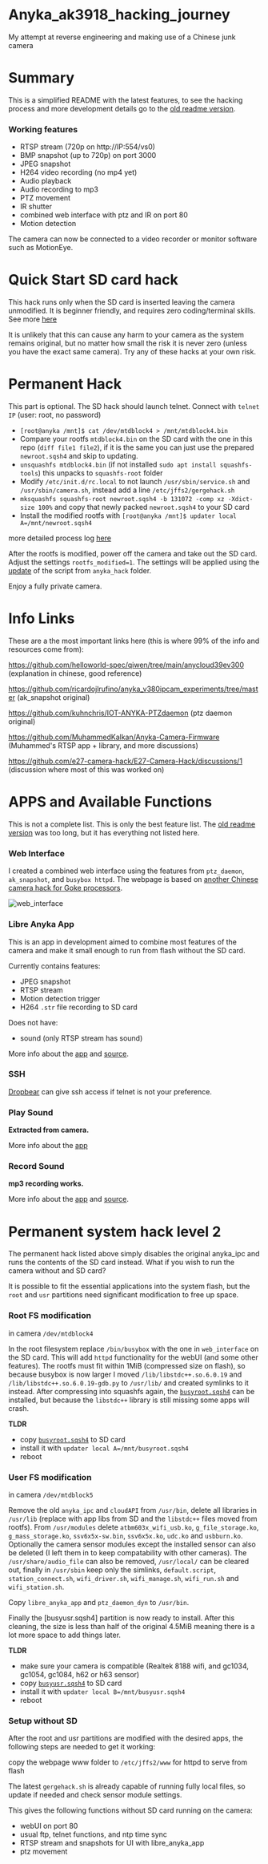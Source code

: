 # Anyka_ak3918_hacking_journey

My attempt at reverse engineering and making use of a Chinese junk camera

# Summary
This is a simplified README with the latest features, to see the hacking process and more development details go to the [old readme version](https://gitea.raspiweb.com/Gerge/Anyka_ak3918_hacking_journey/src/branch/main/hack_process).

### Working features
- RTSP stream (720p on http://IP:554/vs0)
- BMP snapshot (up to 720p) on port 3000
- JPEG snapshot
- H264 video recording (no mp4 yet)
- Audio playback
- Audio recording to mp3
- PTZ movement
- IR shutter
- combined web interface with ptz and IR on port 80
- Motion detection

The camera can now be connected to a video recorder or monitor software such as MotionEye.

# Quick Start SD card hack

This hack runs only when the SD card is inserted leaving the camera unmodified. It is beginner friendly, and requires zero coding/terminal skills. See more [here](https://gitea.raspiweb.com/Gerge/Anyka_ak3918_hacking_journey/src/branch/main/SD_card_contents/Factory)

It is unlikely that this can cause any harm to your camera as the system remains original, but no matter how small the risk it is never zero (unless you have the exact same camera). Try any of these hacks at your own risk.

# Permanent Hack
This part is optional.
The SD hack should launch telnet. Connect with `telnet IP` (user: root, no password)

- `[root@anyka /mnt]$ cat /dev/mtdblock4 > /mnt/mtdblock4.bin`
- Compare your rootfs `mtdblock4.bin` on the SD card with the one in this repo (`diff file1 file2`), if it is the same you can just use the prepared `newroot.sqsh4` and skip to updating.
- `unsquashfs mtdblock4.bin` (if not installed `sudo apt install squashfs-tools`) this unpacks to `squashfs-root` folder
- Modify `/etc/init.d/rc.local` to not launch `/usr/sbin/service.sh` and `/usr/sbin/camera.sh`, instead add a line `/etc/jffs2/gergehack.sh`
- `mksquashfs squashfs-root newroot.sqsh4 -b 131072 -comp xz -Xdict-size 100%` and copy that newly packed `newroot.sqsh4` to your SD card
- Install the modified rootfs with `[root@anyka /mnt]$ updater local A=/mnt/newroot.sqsh4`

more detailed process log [here](http://gitea.raspiweb.com/Gerge/Anyka_ak3918_hacking_journey/src/branch/main/newroot/updater.txt)

After the rootfs is modified, power off the camera and take out the SD card. Adjust the settings `rootfs_modified=1`. The settings will be applied using the [update](https://gitea.raspiweb.com/Gerge/Anyka_ak3918_hacking_journey/src/branch/main/SD_card_contents/anyka_hack) of the script from `anyka_hack` folder.

Enjoy a fully private camera.

# Info Links

These are a the most important links here (this is where 99% of the info and resources come from):

https://github.com/helloworld-spec/qiwen/tree/main/anycloud39ev300 (explanation in chinese, good reference)

https://github.com/ricardojlrufino/anyka_v380ipcam_experiments/tree/master (ak_snapshot original)

https://github.com/kuhnchris/IOT-ANYKA-PTZdaemon (ptz daemon original)

https://github.com/MuhammedKalkan/Anyka-Camera-Firmware (Muhammed's RTSP app + library, and more discussions)

https://github.com/e27-camera-hack/E27-Camera-Hack/discussions/1 (discussion where most of this was worked on)


# APPS and Available Functions
This is not a complete list. This is only the best feature list. The [old readme version](https://gitea.raspiweb.com/Gerge/Anyka_ak3918_hacking_journey/src/branch/main/hack_process) was too long, but it has everything not listed here.

### Web Interface

I created a combined web interface using the features from `ptz_daemon`, `ak_snapshot`, and `busybox httpd`. The webpage is based on [another Chinese camera hack for Goke processors](https://github.com/dc35956/gk7102-hack).

![web_interface](https://gitea.raspiweb.com/Gerge/Anyka_ak3918_hacking_journey/raw/branch/main/Images/web_interface.png)


### Libre Anyka App

This is an app in development aimed to combine most features of the camera and make it small enough to run from flash without the SD card.

Currently contains features:
- JPEG snapshot
- RTSP stream
- Motion detection trigger
- H264 `.str` file recording to SD card

Does not have:
- sound (only RTSP stream has sound)

More info about the [app](https://gitea.raspiweb.com/Gerge/Anyka_ak3918_hacking_journey/src/branch/main/SD_card_contents/anyka_hack/libre_anyka_app) and [source](https://gitea.raspiweb.com/Gerge/Anyka_ak3918_hacking_journey/src/branch/main/cross-compile/libre_anyka_app).


### SSH
[Dropbear](https://gitea.raspiweb.com/Gerge/Anyka_ak3918_hacking_journey/src/branch/main/SD_card_contents/anyka_hack/dropbear) can give ssh access if telnet is not your preference.


### Play Sound
**Extracted from camera.**

More info about the [app](https://gitea.raspiweb.com/Gerge/Anyka_ak3918_hacking_journey/src/branch/main/SD_card_contents/anyka_hack/ak_adec_demo)


### Record Sound
**mp3 recording works.**

More info about the [app](https://gitea.raspiweb.com/Gerge/Anyka_ak3918_hacking_journey/src/branch/main/SD_card_contents/anyka_hack/aenc_demo) and [source](https://gitea.raspiweb.com/Gerge/Anyka_ak3918_hacking_journey/src/branch/main/cross-compile/aenc_demo).

# Permanent system hack level 2

The permanent hack listed above simply disables the original anyka_ipc and runs the contents of the SD card instead. What if you wish to run the camera without and SD card?

It is possible to fit the essential applications into the system flash, but the `root` and `usr` partitions need significant modification to free up space.

### Root FS modification
in camera `/dev/mtdblock4`

In the root filesystem replace `/bin/busybox` with the one in `web_interface` on the SD card. This will add `httpd` functionality for the webUI (and some other features).
The rootfs must fit within 1MiB (compressed size on flash), so because busybox is now larger I moved `/lib/libstdc++.so.6.0.19` and `/lib/libstdc++.so.6.0.19-gdb.py` to `/usr/lib/` and created symlinks to it instead. After compressing into squashfs again, the [`busyroot.sqsh4`](http://gitea.raspiweb.com/Gerge/Anyka_ak3918_hacking_journey/src/branch/main/newroot) can be installed, but because the `libstdc++` library is still missing some apps will crash.

**TLDR**
- copy [`busyroot.sqsh4`](http://gitea.raspiweb.com/Gerge/Anyka_ak3918_hacking_journey/src/branch/main/newroot) to SD card
- install it with `updater local A=/mnt/busyroot.sqsh4`
- reboot

### User FS modification
in camera `/dev/mtdblock5`

Remove the old `anyka_ipc` and `cloudAPI` from `/usr/bin`, delete all libraries in `/usr/lib` (replace with app libs from SD and the `libstdc++` files moved from rootfs).
From `/usr/modules` delete `atbm603x_wifi_usb.ko`, `g_file_storage.ko`, `g_mass_storage.ko`, `ssv6x5x-sw.bin`, `ssv6x5x.ko`, `udc.ko` and `usbburn.ko`. Optionally the camera sensor modules except the installed sensor can also be deleted (I left them in to keep compatability with other cameras). The `/usr/share/audio_file` can also be removed, `/usr/local/` can be cleared out, finally in `/usr/sbin` keep only the simlinks, `default.script`, `station_connect.sh`, `wifi_driver.sh`, `wifi_manage.sh`, `wifi_run.sh` and `wifi_station.sh`.

Copy `libre_anyka_app` and `ptz_daemon_dyn` to `/usr/bin`.

Finally the [busyusr.sqsh4] partition is now ready to install. After this cleaning, the size is less than half of the original 4.5MiB meaning there is a lot more space to add things later.

**TLDR**
- make sure your camera is compatible (Realtek 8188 wifi, and gc1034, gc1054, gc1084, h62 or h63 sensor)
- copy [`busyusr.sqsh4`](http://gitea.raspiweb.com/Gerge/Anyka_ak3918_hacking_journey/src/branch/main/newroot) to SD card
- install it with `updater local B=/mnt/busyusr.sqsh4`
- reboot

### Setup without SD
After the root and usr partitions are modified with the desired apps, the following steps are needed to get it working:

copy the webpage www folder to `/etc/jffs2/www` for httpd to serve from flash

The latest `gergehack.sh` is already capable of running fully local files, so update if needed and check sensor module settings.

This gives the following functions without SD card running on the camera:
- webUI on port 80
- usual ftp, telnet functions, and ntp time sync
- RTSP stream and snapshots for UI with libre_anyka_app
- ptz movement
